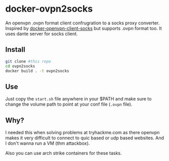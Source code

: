 # docker-ovpn2socks

An openvpn .ovpn format client confrugration to a socks proxy converter. Inspired by [docker-openvpn-client-socks](https://github.com/kizzx2/docker-openvpn-client-socks) but supports .ovpn format too. It uses dante server for socks client.

## Install

```sh
git clone #this repo
cd ovpn2socks
docker build . -t ovpn2socks
```

## Use

Just copy the `start.sh` file anywhere in your $PATH and make sure to change the volume path to point at your conf file (`.ovpn` file).

## Why?

I needed this when solving problems at tryhackme.com as there openvpn makes it very difficult to connect to quic based or udp based websites. And I don't wanna run a VM (thm attackbox).

Also you can use arch strike containers for these tasks.
